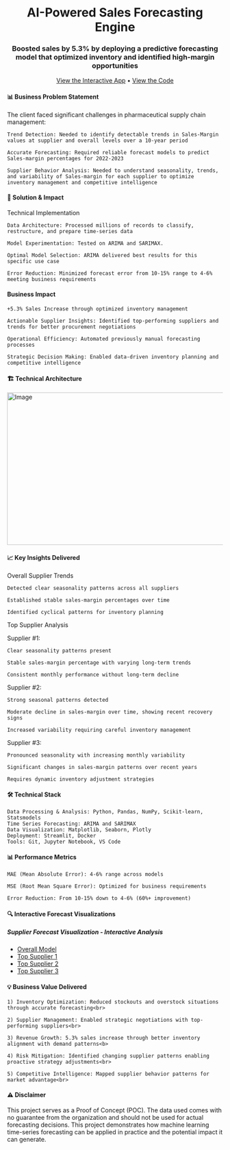 <h1 align = "center"> AI-Powered Sales Forecasting Engine</h1>

<h3 align="center">Boosted sales by 5.3% by deploying a predictive forecasting model that optimized inventory and identified high-margin opportunities</h3><p align="center"> <a href="https://sagar61205.github.io/Sales-forecast/">View the Interactive App</a> • <a href="https://github.com/sagar61205/Sales-forecast">View the Code</a> </p>

<h4>📊 Business Problem Statement</h4>

The client faced significant challenges in pharmaceutical supply chain management:

    Trend Detection: Needed to identify detectable trends in Sales-Margin values at supplier and overall levels over a 10-year period

    Accurate Forecasting: Required reliable forecast models to predict Sales-margin percentages for 2022-2023

    Supplier Behavior Analysis: Needed to understand seasonality, trends, and variability of Sales-margin for each supplier to optimize inventory management and competitive intelligence

<h4>🎯 Solution & Impact</h4>
Technical Implementation

    Data Architecture: Processed millions of records to classify, restructure, and prepare time-series data

    Model Experimentation: Tested on ARIMA and SARIMAX.

    Optimal Model Selection: ARIMA delivered best results for this specific use case

    Error Reduction: Minimized forecast error from 10-15% range to 4-6% meeting business requirements

<h4>Business Impact</h4>

    +5.3% Sales Increase through optimized inventory management

    Actionable Supplier Insights: Identified top-performing suppliers and trends for better procurement negotiations

    Operational Efficiency: Automated previously manual forecasting processes

    Strategic Decision Making: Enabled data-driven inventory planning and competitive intelligence

<h4>🏗️ Technical Architecture</h4>
<img width="606" height="356" alt="Image" src="https://github.com/user-attachments/assets/6a2ca7cc-0091-4c42-bb3f-9e5939efe63f" />
<h4>📈 Key Insights Delivered</h4
                            
Overall Supplier Trends

    Detected clear seasonality patterns across all suppliers

    Established stable sales-margin percentages over time

    Identified cyclical patterns for inventory planning

Top Supplier Analysis

Supplier #1:

    Clear seasonality patterns present

    Stable sales-margin percentage with varying long-term trends

    Consistent monthly performance without long-term decline

Supplier #2:

    Strong seasonal patterns detected

    Moderate decline in sales-margin over time, showing recent recovery signs

    Increased variability requiring careful inventory management

Supplier #3:

    Pronounced seasonality with increasing monthly variability

    Significant changes in sales-margin patterns over recent years

    Requires dynamic inventory adjustment strategies


<h4>🛠️ Technical Stack</h4>

    Data Processing & Analysis: Python, Pandas, NumPy, Scikit-learn, Statsmodels
    Time Series Forecasting: ARIMA and SARIMAX
    Data Visualization: Matplotlib, Seaborn, Plotly
    Deployment: Streamlit, Docker
    Tools: Git, Jupyter Notebook, VS Code

<h4>📊 Performance Metrics</h4>

    MAE (Mean Absolute Error): 4-6% range across models

    MSE (Root Mean Square Error): Optimized for business requirements

    Error Reduction: From 10-15% down to 4-6% (60%+ improvement)

<h4>🔍 Interactive Forecast Visualizations</h4>

<h5>Supplier	Forecast Visualization - Interactive Analysis</h5>
<ul><li><a href = "https://github.com/sagar61205/Buy-margin-forecast/assets/5305547/f1ff8ef7-3f5c-4f87-b732-02a2b19f8b00">Overall Model</li></a>	
<li><a href = "https://github.com/sagar61205/Buy-margin-forecast/assets/5305547/1a4481f4-9c66-46b9-a11f-67fdad064bd8">Top Supplier 1 </li></a>
<li><a href = "https://github.com/sagar61205/Buy-margin-forecast/assets/5305547/e7ebfc50-1724-4fad-8f05-e2d12eaa157d"> Top Supplier 2 </li></a>
<li><a href = "https://github.com/sagar61205/Buy-margin-forecast/assets/5305547/aa6339a8-20b4-4f69-8741-e5de399fbaff">Top Supplier 3</li></a></ul>


<h4>💡 Business Value Delivered</h4>

    1) Inventory Optimization: Reduced stockouts and overstock situations through accurate forecasting<br>

    2) Supplier Management: Enabled strategic negotiations with top-performing suppliers<br>

    3) Revenue Growth: 5.3% sales increase through better inventory alignment with demand patterns<b>

    4) Risk Mitigation: Identified changing supplier patterns enabling proactive strategy adjustments<br>

    5) Competitive Intelligence: Mapped supplier behavior patterns for market advantage<br>

<h4>⚠️ Disclaimer</h4>

This project serves as a Proof of Concept (POC). The data used comes with no guarantee from the organization and should not be used for actual forecasting decisions. This project demonstrates how machine learning time-series forecasting can be applied in practice and the potential impact it can generate.
